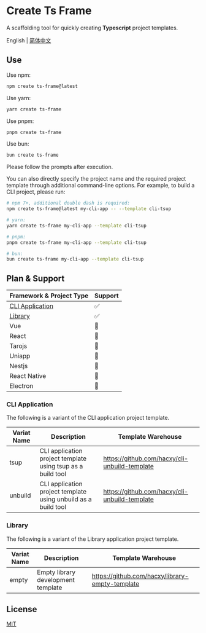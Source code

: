 # Create Ts Frame

A scaffolding tool for quickly creating **Typescript** project templates.

English | [简体中文](https://github.com/hacxy/create-ts-frame/blob/main/README_zh.md)

## Use

Use npm:

```sh
npm create ts-frame@latest
```

Use yarn:

```sh
yarn create ts-frame
```

Use pnpm:

```sh
pnpm create ts-frame
```

Use bun:

```sh
bun create ts-frame
```

Please follow the prompts after execution.

You can also directly specify the project name and the required project template through additional command-line options. For example, to build a CLI project, please run:

```sh
# npm 7+, additional double dash is required:
npm create ts-frame@latest my-cli-app -- --template cli-tsup

# yarn:
yarn create ts-frame my-cli-app --template cli-tsup

# pnpm:
pnpm create ts-frame my-cli-app --template cli-tsup

# bun:
bun create ts-frame my-cli-app --template cli-tsup
```

## Plan & Support

| Framework & Project Type            | Support |
| ----------------------------------- | ------- |
| [CLI Application](#cli-application) | ✅      |
| [Library](#library)                 | ✅      |
| Vue                                 | 🚧      |
| React                               | 🚧      |
| Tarojs                              | 🚧      |
| Uniapp                              | 🚧      |
| Nestjs                              | 🚧      |
| React Native                        | 🚧      |
| Electron                            | 🚧      |

### CLI Application

The following is a variant of the CLI application project template.

| Variat Name | Description                                                    | Template Warehouse                              |
| ----------- | -------------------------------------------------------------- | ----------------------------------------------- |
| tsup        | CLI application project template using tsup as a build tool    | <https://github.com/hacxy/cli-unbuild-template> |
| unbuild     | CLI application project template using unbuild as a build tool | <https://github.com/hacxy/cli-unbuild-template> |

### Library

The following is a variant of the Library application project template.

| Variat Name | Description                        | Template Warehouse                                |
| ----------- | ---------------------------------- | ------------------------------------------------- |
| empty       | Empty library development template | <https://github.com/hacxy/library-empty-template> |

## License

[MIT](https://github.com/hacxy/create-ts-frame/blob/main/LICENSE)
